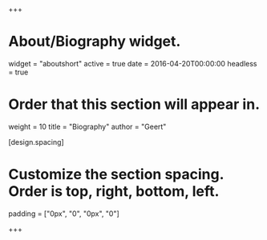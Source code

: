+++
# About/Biography widget.
widget = "aboutshort"
active = true
date = 2016-04-20T00:00:00
headless = true

# Order that this section will appear in.
weight = 10
title = "Biography"
author = "Geert"

[design.spacing]
  # Customize the section spacing. Order is top, right, bottom, left.
  padding = ["0px", "0", "0px", "0"]
 
+++
